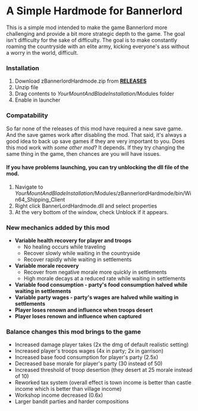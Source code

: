 # A Simple Hardmode for Bannerlord

This is a simple mod intended to make the game Bannerlord more challenging and provide a bit more strategic depth to the game. The goal isn't difficulty for the sake of difficulty. The goal is to make constantly roaming the countryside with an elite army, kicking everyone's ass without a worry in the world, difficult.

### Installation
1. Download zBannerlordHardmode.zip from [**RELEASES**](https://github.com/aiis/BannerlordHardmode/releases)
2. Unzip file
3. Drag contents to *YourMountAndBladeInstallation*/Modules folder
4. Enable in launcher

### Compatability
So far none of the releases of this mod have required a new save game. And the save games work after disabling the mod. That said, it's always a good idea to back up save games if they are very important to you.
Does this mod work with *some other mod*? It depends. If they try changing the same thing in the game, then chances are you will have issues.

#### If you have problems launching, you can try unblocking the dll file of the mod.
1. Navigate to *YourMountAndBladeInstallation*/Modules/zBannerlordHardmode/bin/Win64_Shipping_Client
2. Right click BannerLordHardmode.dll and select properties
3. At the very bottom of the window, check Unblock if it appears.

### New mechanics added by this mod
* **Variable health recovery for player and troops**
    - No healing occurs while traveling
    - Recover slowly while waiting in the countryside
    - Recover rapidly while waiting in settlements
* **Variable morale recovery**
    - Recover from negative morale more quickly in settlements
    - High morale decays at a reduced rate while waiting in settlements
* **Variable food consumption - party's food consumption halved while waiting in settlements**
* **Variable party wages - party's wages are halved while waiting in settlements**
* **Player loses renown and influence when troops desert**
* **Player loses renown and influence when captured**

### Balance changes this mod brings to the game
* Increased damage player takes (2x the dmg of default realistic setting)
* Increased player's troops wages  (4x in party; 2x in garrison)
* Increased base food consumption for player's party (2.5x)
* Decreased base morale for player's party (30 instead of 50)
* Increased threshold of troop desertion (they desert at 25 morale instead of 10)
* Reworked tax system (overall effect is town income is better than castle income which is better than village income)
* Workshop income decreased (0.6x)
* Larger bandit parties and harder compositions
